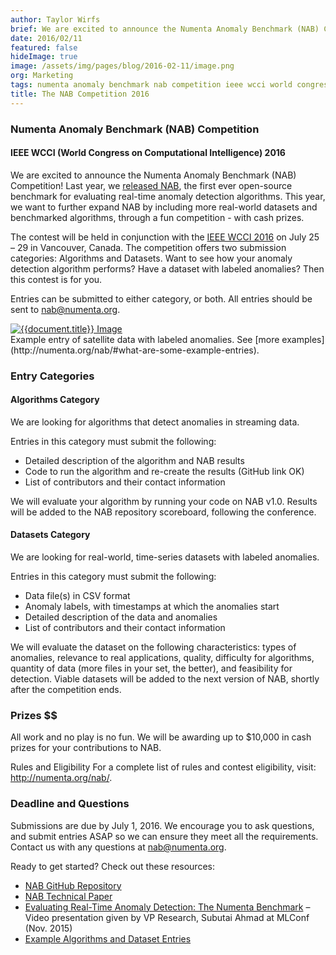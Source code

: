 ```yaml
---
author: Taylor Wirfs
brief: We are excited to announce the Numenta Anomaly Benchmark (NAB) Competition! Last year, we released NAB, the first ever open-source benchmark for evaluating real-time anomaly detection algorithms. This year, we want to further expand NAB
date: 2016/02/11
featured: false
hideImage: true
image: /assets/img/pages/blog/2016-02-11/image.png
org: Marketing
tags: numenta anomaly benchmark nab competition ieee wcci world congress computational intelligence 2016
title: The NAB Competition 2016
---
```


### Numenta Anomaly Benchmark (NAB) Competition

#### IEEE WCCI (World Congress on Computational Intelligence) 2016

We are excited to announce the Numenta Anomaly Benchmark (NAB) Competition! Last
year, we [released NAB](/press/numenta-anomaly-benchmark-nab-evaluates-anomaly-detection-techniques.html),
the first ever open-source benchmark for evaluating real-time anomaly detection
algorithms. This year, we want to further expand NAB by including more
real-world datasets and benchmarked algorithms, through a fun competition - with
cash prizes.

The contest will be held in conjunction with the
[IEEE WCCI 2016](http://www.wcci2016.org/programs.php?id=home) on July 25 – 29
in Vancouver, Canada. The competition offers two submission categories:
Algorithms and Datasets. Want to see how your anomaly detection algorithm
performs? Have a dataset with labeled anomalies? Then this contest is for you.

Entries can be submitted to either category, or both. All entries should be sent
to [nab@numenta.org](mailto:nab@numenta.org).

<t render="hbs">
  <a href="http://numenta.org/nab/#what-are-some-example-entries">
    <img src="{{document.image}}" class="center-block img-responsive media-border" alt="{{document.title}} Image" />
  </a>
</t>
<div class="caption">
  Example entry of satellite data with labeled anomalies. See
  [more examples](http://numenta.org/nab/#what-are-some-example-entries).
</div>


### Entry Categories

#### Algorithms Category

We are looking for algorithms that detect anomalies in streaming data.

Entries in this category must submit the following:

* Detailed description of the algorithm and NAB results
* Code to run the algorithm and re-create the results (GitHub link OK)
* List of contributors and their contact information

We will evaluate your algorithm by running your code on NAB v1.0. Results will
be added to the NAB repository scoreboard, following the conference.

#### Datasets Category

We are looking for real-world, time-series datasets with labeled anomalies.

Entries in this category must submit the following:

* Data file(s) in CSV format
* Anomaly labels, with timestamps at which the anomalies start
* Detailed description of the data and anomalies
* List of contributors and their contact information

We will evaluate the dataset on the following characteristics: types of
anomalies, relevance to real applications, quality, difficulty for algorithms,
quantity of data (more files in your set, the better), and feasibility for
detection. Viable datasets will be added to the next version of NAB, shortly
after the competition ends.


### Prizes $$

All work and no play is no fun. We will be awarding up to $10,000 in cash prizes
for your contributions to NAB.

Rules and Eligibility For a complete list of rules and contest eligibility,
visit: http://numenta.org/nab/.


### Deadline and Questions

Submissions are due by July 1, 2016. We encourage you to ask questions, and
submit entries ASAP so we can ensure they meet all the requirements. Contact us
with any questions at [nab@numenta.org](mailto:nab@numenta.org).

Ready to get started? Check out these resources:

* [NAB GitHub Repository](https://github.com/numenta/NAB)
* [NAB Technical Paper](http://arxiv.org/abs/1510.03336)
* [Evaluating Real-Time Anomaly Detection: The Numenta Benchmark](https://www.youtube.com/watch?v=SxtsCrTHz-4)
  – Video presentation given by VP Research, Subutai Ahmad at MLConf (Nov. 2015)
* [Example Algorithms and Dataset Entries](http://numenta.org/nab/#what-are-some-example-entries)
